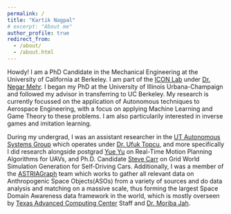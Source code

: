 ```yaml
---
permalink: /
title: "Kartik Nagpal"
# excerpt: "About me"
author_profile: true
redirect_from: 
  - /about/
  - /about.html
---
```


Howdy! I am a PhD Candidate in the Mechanical Engineering at the University of California at Berkeley. I am part of the [ICON Lab](https://iconresearchlab.web.illinois.edu/) under [Dr. Negar Mehr](https://aerospace.illinois.edu/directory/profile/negar). I began my PhD at the University of Illinois Urbana-Champaign and followed my advisor in transferring to UC Berkeley. My research is currently focussed on the application of Autonomous techniques to Aerospace Engineering, with a focus on applying Machine Learning and Game Theory to these problems. I am also particularily interested in inverse games and imitation learning.  
 
 During my undergrad, I was an assistant researcher in the [UT Autonomous Systems Group](https://u-t-autonomous.github.io/index.html) which operates under [Dr. Ufuk Topcu](https://www.ae.utexas.edu/people/faculty/faculty-directory/topcu), and more specifically I did research alongside postgrad [Yue Yu](https://yueyu19.github.io/) on Real-Time Motion Planning Algorithms for UAVs, and Ph.D. Candidate [Steve Carr](https://oden.utexas.edu/people/directory/Steven%20Carr/) on Grid World Simulation Generation for Self-Driving Cars. Additionally, I was a member of the [ASTRIAGraph](http://astria.tacc.utexas.edu/AstriaGraph/) team which works to gather all relevant data on Anthropogenic Space Objects(ASOs) from a variety of sources and do data analysis and matching on a massive scale, thus forming the largest Space Domain Awareness data framework in the world, which is mostly overseen by [Texas Advanced Computing Center](https://www.tacc.utexas.edu/) Staff and [Dr. Moriba Jah](https://www.ae.utexas.edu/people/faculty/faculty-directory/jah).